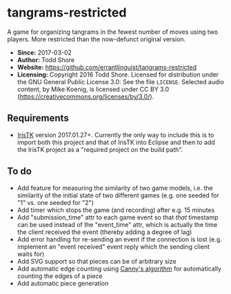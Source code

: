 # tangrams-restricted
A game for organizing tangrams in the fewest number of moves using two players. More restricted than the now-defunct original version.

* **Since:** 2017-03-02
* **Author:** Todd Shore
* **Website:**  https://github.com/errantlinguist/tangrams-restricted
* **Licensing:** Copyright 2016 Todd Shore. Licensed for distribution under the GNU General Public License 3.0: See the file `LICENSE`. Selected audio content, by Mike Koenig, is licensed under CC BY 3.0 (https://creativecommons.org/licenses/by/3.0/).

## Requirements

* [IrisTK](http://iristk.net/) version 2017.01.27+. Currently the only way to include this is to import both this project and that of IrisTK into Eclipse and then to add the IrisTK project as a "required project on the build path".

## To do

* Add feature for measuring the similarity of two game models, i.e. the similarity of the initial state of two different games (e.g. one seeded for "1" vs. one seeded for "2")
* Add timer which stops the game (and recording) after e.g. 15 minutes
* Add "submission\_time" attr to each game event so that *that* timestamp can be used instead of the "event\_time" attr, which is actually the time the client received the event (thereby adding a degree of lag)
* Add error handling for re-sending an event if the connection is lost (e.g. implement an "event received" event reply which the sending client waits for)
* Add SVG support so that pieces can be of arbitrary size
* Add automatic edge counting using [Canny's algorithm](https://en.wikipedia.org/wiki/Canny_edge_detector) for automatically counting the edges of a piece
* Add automatic piece generation 